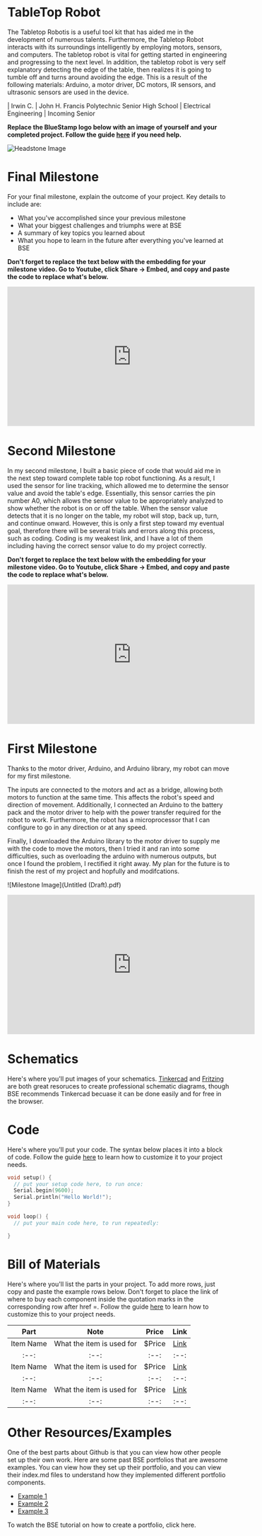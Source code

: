 # TableTop Robot 
The Tabletop Robotis is a useful tool kit that has aided me in the development of numerous talents. Furthermore, the Tabletop Robot interacts with its surroundings intelligently by employing motors, sensors, and computers. The tabletop robot is vital for getting started in engineering and progressing to the next level. In addition, the tabletop robot is very self explanatory detecting the edge of the table, then realizes it is going to tumble off and turns around avoiding the edge. This is a result of the following materials: Arduino, a motor driver, DC motors, IR sensors, and ultrasonic sensors are used in the device.  


| Irwin C. | John H. Francis Polytechnic Senior High School | Electrical Engineering | Incoming Senior

**Replace the BlueStamp logo below with an image of yourself and your completed project. Follow the guide [here](https://tomcam.github.io/least-github-pages/adding-images-github-pages-site.html) if you need help.**

![Headstone Image](logo.svg)
  
# Final Milestone
For your final milestone, explain the outcome of your project. Key details to include are:
- What you've accomplished since your previous milestone
- What your biggest challenges and triumphs were at BSE
- A summary of key topics you learned about
- What you hope to learn in the future after everything you've learned at BSE

**Don't forget to replace the text below with the embedding for your milestone video. Go to Youtube, click Share -> Embed, and copy
and paste the code to replace what's below.**

<iframe width="560" height="315" src="https://www.youtube.com/embed/F7M7imOVGug" title="YouTube video player" frameborder="0" allow="accelerometer; autoplay; clipboard-write; encrypted-media; gyroscope; picture-in-picture; web-share" allowfullscreen></iframe>

# Second Milestone
In my second milestone, I built a basic piece of code that would aid me in the next step toward complete table top robot functioning. As a result, I used the sensor for line tracking, which allowed me to determine the sensor value and avoid the table's edge. Essentially, this sensor carries the pin number A0, which allows the sensor value to be appropriately analyzed to show whether the robot is on or off the table. When the sensor value detects that it is no longer on the table, my robot will stop, back up, turn, and continue onward. However, this is only a first step toward my eventual goal, therefore there will be several trials and errors along this process, such as coding. Coding is my weakest link, and I have a lot of them including having the correct sensor value to do my project correctly.

**Don't forget to replace the text below with the embedding for your milestone video. Go to Youtube, click Share -> Embed, and copy
and paste the code to replace what's below.**

<iframe width="560" height="315" src="https://www.youtube.com/embed/y3VAmNlER5Y" title="YouTube video player" frameborder="0" allow="accelerometer; autoplay; clipboard-write; encrypted-media; gyroscope; picture-in-picture; web-share" allowfullscreen></iframe>

# First Milestone
Thanks to the motor driver, Arduino, and Arduino library, my robot can move for my first milestone.

The inputs are connected to the motors and act as a bridge, allowing both motors to function at the same time. This affects the robot's speed and direction of movement. Additionally, I connected an Arduino to the battery pack and the motor driver to help with the power transfer required for the robot to work. Furthermore, the robot has a microprocessor that I can configure to go in any direction or at any speed. 

Finally, I downloaded the Arduino library to the motor driver to supply me with the code to move the motors, then I tried it and ran into some difficulties, such as overloading the arduino with numerous outputs, but once I found the problem, I rectified it right away. My plan for the future is to finish the rest of my project and hopfully and modifcations. 

![Milestone Image](Untitled (Draft).pdf)

<iframe width="560" height="315" src="https://www.youtube.com/embed/4TMorQ3VmTU" title="YouTube video player" frameborder="0" allow="accelerometer; autoplay; clipboard-write; encrypted-media; gyroscope; picture-in-picture; web-share" allowfullscreen></iframe>

# Schematics 
Here's where you'll put images of your schematics. [Tinkercad](https://www.tinkercad.com/blog/official-guide-to-tinkercad-circuits) and [Fritzing](https://fritzing.org/learning/) are both great resoruces to create professional schematic diagrams, though BSE recommends Tinkercad becuase it can be done easily and for free in the browser. 

# Code
Here's where you'll put your code. The syntax below places it into a block of code. Follow the guide [here]([url](https://www.markdownguide.org/extended-syntax/)) to learn how to customize it to your project needs. 

```c++
void setup() {
  // put your setup code here, to run once:
  Serial.begin(9600);
  Serial.println("Hello World!");
}

void loop() {
  // put your main code here, to run repeatedly:

}
```

# Bill of Materials
Here's where you'll list the parts in your project. To add more rows, just copy and paste the example rows below.
Don't forget to place the link of where to buy each component inside the quotation marks in the corresponding row after href =. Follow the guide [here]([url](https://www.markdownguide.org/extended-syntax/)) to learn how to customize this to your project needs. 

| **Part** | **Note** | **Price** | **Link** |
|:--:|:--:|:--:|:--:|
| Item Name | What the item is used for | $Price | <a href="https://www.amazon.com/Arduino-A000066-ARDUINO-UNO-R3/dp/B008GRTSV6/"> Link </a> |
|:--:|:--:|:--:|:--:|
| Item Name | What the item is used for | $Price | <a href="https://www.amazon.com/Arduino-A000066-ARDUINO-UNO-R3/dp/B008GRTSV6/"> Link </a> |
|:--:|:--:|:--:|:--:|
| Item Name | What the item is used for | $Price | <a href="https://www.amazon.com/Arduino-A000066-ARDUINO-UNO-R3/dp/B008GRTSV6/"> Link </a> |
|:--:|:--:|:--:|:--:|

# Other Resources/Examples
One of the best parts about Github is that you can view how other people set up their own work. Here are some past BSE portfolios that are awesome examples. You can view how they set up their portfolio, and you can view their index.md files to understand how they implemented different portfolio components.
- [Example 1](https://trashytuber.github.io/YimingJiaBlueStamp/)
- [Example 2](https://sviatil0.github.io/Sviatoslav_BSE/)
- [Example 3](https://arneshkumar.github.io/arneshbluestamp/)

To watch the BSE tutorial on how to create a portfolio, click here.
